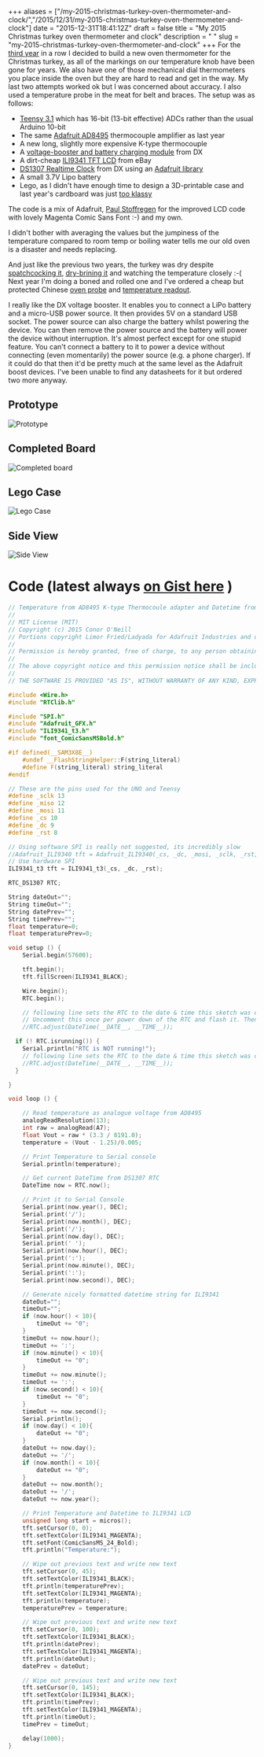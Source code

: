 +++
aliases = ["/my-2015-christmas-turkey-oven-thermometer-and-clock/","/2015/12/31/my-2015-christmas-turkey-oven-thermometer-and-clock"]
date = "2015-12-31T18:41:12Z"
draft = false
title = "My 2015 Christmas turkey oven thermometer and clock"
description = " "
slug = "my-2015-christmas-turkey-oven-thermometer-and-clock"
+++
For the [third year](http://conoroneill.net/our-first-arduino-christmas-turkey/) in a row I decided to build a new oven thermometer for the Christmas turkey, as all of the markings on our temperature knob have been gone for years. We also have one of those mechanical dial thermometers you place inside the oven but they are hard to read and get in the way. My last two attempts worked ok but I was concerned about accuracy. I also used a temperature probe in the meat for belt and braces. The setup was as follows:

* [Teensy 3.1](https://www.pjrc.com/store/teensy31.html) which has 16-bit (13-bit effective) ADCs rather than the usual Arduino 10-bit
* The same [Adafruit AD8495](https://www.adafruit.com/products/1778) thermocouple amplifier as last year
* A new long, slightly more expensive K-type thermocouple
* A [voltage-booster and battery charging module](http://www.dx.com/p/produino-5v-voltage-boost-mobile-power-module-green-1a-282899) from DX
* A dirt-cheap [ILI9341 TFT LCD](http://www.ebay.co.uk/sch/i.html?_nkw=ILI9341) from eBay
* [DS1307 Realtime Clock](http://www.dx.com/p/meeeno-ds1307-real-time-clock-brick-module-for-arduino-yellow-works-with-official-arduino-boards-213941) from DX using an [Adafruit library](https://github.com/adafruit/RTClib)
* A small 3.7V Lipo battery
* Lego, as I didn't have enough time to design a 3D-printable case and last year's cardboard was just [too klassy](https://twitter.com/conoro/status/554986388861779968)

The code is a mix of Adafruit, [Paul Stoffregen](https://github.com/PaulStoffregen/ILI9341_t3) for the improved LCD code with lovely Magenta Comic Sans Font :-) and my own.

I didn't bother with averaging the values but the jumpiness of the temperature compared to room temp or boiling water tells me our old oven is a disaster and needs replacing.

And just like the previous two years, the turkey was dry despite [spatchcocking it](http://www.seriouseats.com/2012/11/how-to-spatchcock-cook-turkey-thanksgiving-fast-easy-way-spatchcocked-slideshow.html), [dry-brining it](http://www.seriouseats.com/2014/11/quick-and-dirty-guide-to-brining-turkey-chicken-thanksgiving.html) and watching the temperature closely :-( Next year I'm doing a boned and rolled one and I've ordered a cheap but protected Chinese [oven probe](http://www.aliexpress.com/item/Generic-New-3-Meter-High-Temperature-100-1250-C-Thermocouple-K-Type-50mm-Probe-Sensors/32334218983.html) and [temperature readout](http://www.aliexpress.com/item/Brand-New-TM-902C-Black-K-Type-Digital-LCD-Temperature-Detector-Thermometer-Industrial-Thermodetector-Meter-Thermocouple/32220138975.html).

I really like the DX voltage booster. It enables you to connect a LiPo battery and a micro-USB power source. It then provides 5V on a standard USB socket. The power source can also charge the battery whilst powering the device. You can then remove the power source and the battery will power the device without interruption. It's almost perfect except for one stupid feature. You can't connect a battery to it to power a device without connecting (even momentarily) the power source (e.g. a phone charger). If it could do that then it'd be pretty much at the same level as the Adafruit boost devices. I've been unable to find any datasheets for it but ordered two more anyway. 

## Prototype
![Prototype](https://s3-eu-west-1.amazonaws.com/conoroneill.net/wp-content/uploads/2015/12/thermometer05.jpg)

## Completed Board
![Completed board](https://s3-eu-west-1.amazonaws.com/conoroneill.net/wp-content/uploads/2015/12/thermometer02.jpg)

## Lego Case
![Lego Case](https://s3-eu-west-1.amazonaws.com/conoroneill.net/wp-content/uploads/2015/12/thermometer03.jpg)

## Side View
![Side View](https://s3-eu-west-1.amazonaws.com/conoroneill.net/wp-content/uploads/2015/12/thermometer04.jpg)


# Code (latest always [on Gist here](https://gist.github.com/conoro/2875556b7477e443ae0a) )

```c++
// Temperature from AD8495 K-type Thermocoule adapter and Datetime from DS1307 RTC. Displayed on ILI9341 LCD.
//
// MIT License (MIT)
// Copyright (c) 2015 Conor O'Neill
// Portions copyright Limor Fried/Ladyada for Adafruit Industries and others
//
// Permission is hereby granted, free of charge, to any person obtaining a copy of this software and associated documentation files (the "Software"), to deal in the Software without restriction, including without limitation the rights to use, copy, modify, merge, publish, distribute, sublicense, and/or sell copies of the Software, and to permit persons to whom the Software is furnished to do so, subject to the following conditions:
//
// The above copyright notice and this permission notice shall be included in all copies or substantial portions of the Software.
//
// THE SOFTWARE IS PROVIDED "AS IS", WITHOUT WARRANTY OF ANY KIND, EXPRESS OR IMPLIED, INCLUDING BUT NOT LIMITED TO THE WARRANTIES OF MERCHANTABILITY, FITNESS FOR A PARTICULAR PURPOSE AND NONINFRINGEMENT. IN NO EVENT SHALL THE AUTHORS OR COPYRIGHT HOLDERS BE LIABLE FOR ANY CLAIM, DAMAGES OR OTHER LIABILITY, WHETHER IN AN ACTION OF CONTRACT, TORT OR OTHERWISE, ARISING FROM, OUT OF OR IN CONNECTION WITH THE SOFTWARE OR THE USE OR OTHER DEALINGS IN THE SOFTWARE.

#include <Wire.h>
#include "RTClib.h"

#include "SPI.h"
#include "Adafruit_GFX.h"
#include "ILI9341_t3.h"
#include "font_ComicSansMSBold.h"

#if defined(__SAM3X8E__)
    #undef __FlashStringHelper::F(string_literal)
    #define F(string_literal) string_literal
#endif

// These are the pins used for the UNO and Teensy
#define _sclk 13
#define _miso 12
#define _mosi 11
#define _cs 10
#define _dc 9
#define _rst 8

// Using software SPI is really not suggested, its incredibly slow
//Adafruit_ILI9340 tft = Adafruit_ILI9340(_cs, _dc, _mosi, _sclk, _rst, _miso);
// Use hardware SPI
ILI9341_t3 tft = ILI9341_t3(_cs, _dc, _rst);

RTC_DS1307 RTC;

String dateOut="";
String timeOut="";
String datePrev="";
String timePrev="";
float temperature=0;
float temperaturePrev=0;

void setup () {
    Serial.begin(57600);

    tft.begin();  
    tft.fillScreen(ILI9341_BLACK);

    Wire.begin();
    RTC.begin();

    // following line sets the RTC to the date & time this sketch was compiled
    // Uncomment this once per power down of the RTC and flash it. Then re-comment-out and reflash
    //RTC.adjust(DateTime(__DATE__, __TIME__));

  if (! RTC.isrunning()) {
    Serial.println("RTC is NOT running!");
    // following line sets the RTC to the date & time this sketch was compiled
    //RTC.adjust(DateTime(__DATE__, __TIME__));
  }

}

void loop () {

    // Read temperature as analogue voltage from AD8495
    analogReadResolution(13);  
    int raw = analogRead(A7);
    float Vout = raw * (3.3 / 8191.0);
    temperature = (Vout - 1.25)/0.005;

    // Print Temperature to Serial console
    Serial.println(temperature);

    // Get current DateTime from DS1307 RTC
    DateTime now = RTC.now();

    // Print it to Serial Console
    Serial.print(now.year(), DEC);
    Serial.print('/');
    Serial.print(now.month(), DEC);
    Serial.print('/');
    Serial.print(now.day(), DEC);
    Serial.print(' ');
    Serial.print(now.hour(), DEC);
    Serial.print(':');
    Serial.print(now.minute(), DEC);
    Serial.print(':');
    Serial.print(now.second(), DEC);

    // Generate nicely formatted datetime string for ILI9341
    dateOut="";
    timeOut="";
    if (now.hour() < 10){
        timeOut += "0";
    }
    timeOut += now.hour();
    timeOut += ':';
    if (now.minute() < 10){
        timeOut += "0";
    }
    timeOut += now.minute();
    timeOut += ':';
    if (now.second() < 10){
        timeOut += "0";
    }
    timeOut += now.second();
    Serial.println();
    if (now.day() < 10){
        dateOut += "0";
    }
    dateOut += now.day();
    dateOut += '/';
    if (now.month() < 10){
        dateOut += "0";
    }
    dateOut += now.month();
    dateOut += '/';
    dateOut += now.year();

    // Print Temperature and Datetime to ILI9341 LCD
    unsigned long start = micros();
    tft.setCursor(0, 0);
    tft.setTextColor(ILI9341_MAGENTA);
    tft.setFont(ComicSansMS_24_Bold);
    tft.println("Temperature:");

    // Wipe out previous text and write new text
    tft.setCursor(0, 45);
    tft.setTextColor(ILI9341_BLACK);
    tft.println(temperaturePrev);
    tft.setTextColor(ILI9341_MAGENTA);
    tft.println(temperature);
    temperaturePrev = temperature;

    // Wipe out previous text and write new text
    tft.setCursor(0, 100);
    tft.setTextColor(ILI9341_BLACK);
    tft.println(datePrev);
    tft.setTextColor(ILI9341_MAGENTA);
    tft.println(dateOut);
    datePrev = dateOut;

    // Wipe out previous text and write new text
    tft.setCursor(0, 145);
    tft.setTextColor(ILI9341_BLACK);
    tft.println(timePrev);
    tft.setTextColor(ILI9341_MAGENTA);
    tft.println(timeOut);
    timePrev = timeOut;

    delay(1000);
}
```
